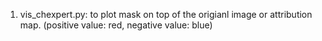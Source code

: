 1. vis_chexpert.py: to plot mask on top of the origianl image or attribution map. (positive value: red, negative value: blue)
